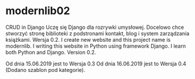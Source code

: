 # modernlib02
CRUD in Django
Uczę się Django dla rozrywki umysłowej. 
Docelowo chce stworzyć stronę biblioteki z podstronami kontakt, blog i system zarządzania książkami.
Wersja 0.2.
I create new website and this project name is modernlib.
I writing this website in Python using framework Django.
I learn both Python and Django.
Version 0.2.

Od dnia 15.06.2019 jest to Wersja 0.3
Od dnia 16.06.2019 jest to Wersja 0.4 (Dodano szablon pod kategorie).
